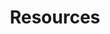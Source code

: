 ---
layout: posts
permalink: /resources/
title: "Resources"
author_profile: true
header:
  image: "/images/cert2.png"
---